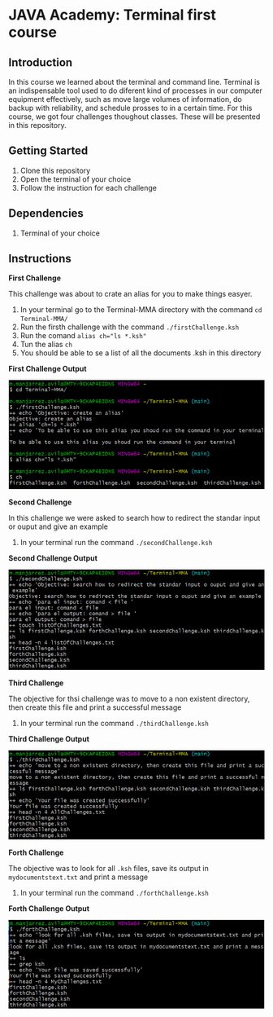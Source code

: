 # JAVA Academy: Terminal first course

## Introduction

In this course we learned about the terminal and command line. Terminal is an indispensable tool used to do diferent kind of processes in our computer equipment effectively, such as move large volumes of information, do backup with reliability, and schedule prosses to in a certain time. For this course, we got four challenges thoughout classes. These will be presented in this repository.

## Getting Started

1. Clone this repository
2. Open the terminal of your choice
3. Follow the instruction for each challenge

## Dependencies

1. Terminal of your choice

## Instructions

**First Challenge**

This challenge was about to crate an alias for you to make things easyer.

1. In your terminal go to the Terminal-MMA directory with the command `cd Terminal-MMA/`
2. Run the firsth challenge with the command `./firstChallenge.ksh`
3. Run the comand `alias ch="ls *.ksh"`
4. Tun the alias `ch`
5. You should be able to se a list of all the documents .ksh in this directory

**First Challenge Output**

![Alt text](1C.PNG?raw=true "First")

**Second Challenge**

In this challenge we were asked to search how to redirect the standar input or ouput and give an example

1. In your terminal run the command `./secondChallenge.ksh`

**Second Challenge Output**

![Alt text](2C.PNG?raw=true "Second")

**Third Challenge**

The objective for thsi challenge was to move to a non existent directory, then create this file and print a successful message

1. In your terminal run the command `./thirdChallenge.ksh`

**Third Challenge Output**

![Alt text](3C.PNG?raw=true "Third")

**Forth Challenge**

The objective was to look for all `.ksh` files, save its output in `mydocumentstext.txt` and print a message

1. In your terminal run the command `./forthChallenge.ksh`

**Forth Challenge Output**

![Alt text](4C.PNG?raw=true "Forth")
